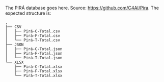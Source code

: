 The PIRÁ database goes here. Source: https://github.com/C4AI/Pira. The expected structure is:
```
.
├── CSV
│   ├── Pirá-C-Total.csv
│   ├── Pirá-F-Total.csv
│   └── Pirá-T-Total.csv
├── JSON
│   ├── Pirá-C-Total.json
│   ├── Pirá-F-Total.json
│   └── Pirá-T-Total.json
└── XLSX
    ├── Pirá-C-Total.xlsx
    ├── Pirá-F-Total.xlsx
    └── Pirá-T-Total.xlsx
```